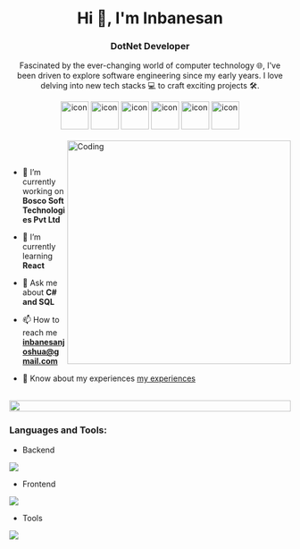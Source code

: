 
<h1 align="center">Hi 👋, I'm Inbanesan</h1>
<h3 align="center">DotNet Developer</h3>
<p align="center">Fascinated by the ever-changing world of computer technology 🌐, I've been driven to explore software engineering since my early years. I love delving into new tech stacks 💻 to craft exciting projects 🛠️.</p>
<p align="center"> 
</p>

<div align="center">
  <img src="https://techstack-generator.vercel.app/eslint-icon.svg" alt="icon" width="50" height="50" />
  <img src="https://techstack-generator.vercel.app/ts-icon.svg" alt="icon" width="50" height="50" />
  <img src="https://techstack-generator.vercel.app/js-icon.svg" alt="icon"width="50" height="50" />
  <img src="https://techstack-generator.vercel.app/react-icon.svg" alt="icon" width="50" height="50" />
 <img src="https://techstack-generator.vercel.app/restapi-icon.svg" alt="icon" width="50" height="50" />
  <img src="https://techstack-generator.vercel.app/github-icon.svg" alt="icon" width="50" height="50" />
</div>

<br>



<img align="right" alt="Coding" width="400" src="https://user-images.githubusercontent.com/74038190/229223263-cf2e4b07-2615-4f87-9c38-e37600f8381a.gif">
<br><br>

- 🔭 I’m currently working on **Bosco Soft Technologies Pvt Ltd**

- 🌱 I’m currently learning **React**

- 💬 Ask me about **C# and SQL**

- 📫 How to reach me **inbanesanjoshua@gmail.com**

- 📄 Know about my experiences [my experiences](https://flowcv.com/resume/l0g238eat4)



<br>
<img src="https://i.imgur.com/dBaSKWF.gif" height="20" width="100%">

<h3 align="left">Languages and Tools:</h3>

- Backend
<p align="left">
  <a href="https://skillicons.dev">
    <img src="https://skillicons.dev/icons?i=cs,dotnet" />
  </a>
</p>

- Frontend
<p align="left">
  <a href="https://skillicons.dev">
    <img src="https://skillicons.dev/icons?i=ts,js,html" />
  </a>
</p>

- Tools
<p align="left">
  <a href="https://skillicons.dev">
    <img src="https://skillicons.dev/icons?i=git,github,visualstudio,vscode,postman" />
  </a>
</p>

<br/>


